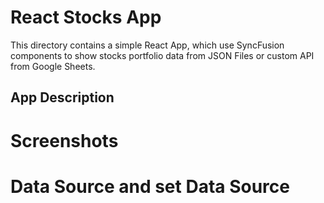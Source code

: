 # React Stocks App
This directory contains a simple React App, which use SyncFusion components to show stocks portfolio data from JSON Files or custom API from Google Sheets.

## App Description

# Screenshots


# Data Source and set Data Source


